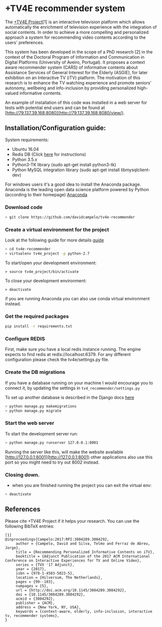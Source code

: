 # +TV4E recommender system

The [+TV4E Project](http://www.tv4e.pt/)[1] is an interactive television platform which allows automatically the enrichment of television experience with the integration of social contents. In order to achieve a more compelling and personalized approach a system for recommending video contents according to the users' preferences.

This system has been developed in the scope of a PhD research [2] in the context of the Doctoral Program of Information and  Communication in Digital Platforms (University of Aveiro, Portugal). It proposes a context aware recommender system (CARS) of informative contents about Assistance  Services  of  General  Interest  for the Elderly (ASGIE), for later exhibition on an Interactive TV (iTV) platform. The motivation of this research is to enhance the TV watching experience and promote seniors’ autonomy, wellbeing and info-inclusion by providing personalized high-valued informative contents. 

An example of installation of this code was installed in a web server for tests with potential end users and can be found at [http://79.137.39.168:8080](http://79.137.39.168:8080/view/).

## Installation/Configuration guide:

System requirements:
* Ubuntu 16.04
* Redis DB (Click [here](https://hostpresto.com/community/tutorials/how-to-install-and-configure-redis-on-ubuntu-14-04/)  for instructions)
* Python 3.5.x
* Python3-TK library (sudo apt-get install python3-tk)
* Python MySQL integration library (sudo apt-get install libmysqlclient-dev)

For windows users it's a good idea to install the Anaconda package. Anaconda is the leading open data science platform powered by Python (according to their homepage) [Anaconda](https://www.continuum.io/downloads)

### Download code
```bash
> git clone https://github.com/davidcampelo/tv4e-recommender
```
### Create a virtual environment for the project 
Look at the following guide for more details [guide](http://docs.python-guide.org/en/latest/dev/virtualenvs/#virtualenvironments-ref)
 
```bash
> cd tv4e-recommender
> virtualenv tv4e_project -p python-2.7
```
To start/open your development environment:
```
> source tv4e_project/bin/activate
```
To close your development environment:
```
> deactivate
```
if you are running Anaconda you can also use conda virtual environment instead.

### Get the required packages

```bash
pip install -r requirements.txt
```

### Configure REDIS
First, make sure you have a local redis instance running. The engine expects to find redis at redis://localhost:6379. For any different configuration please check the tv4e/settings.py file.

### Create the DB migrations 
If you have a database running on your machine I would encourage 
you to connect it, by updating the settings in `tv4_recommender/settings.py` 

To set up another database is described in the Django docs [here](https://docs.djangoproject.com/en/1.10/ref/databases/)
```bash
> python manage.py makemigrations
> python manage.py migrate
```

### Start the web server
 To start the development server run:
```bash
> python manage.py runserver 127.0.0.1:8001
```
Running the server like this, will make the website available 
[http://127.0.0.1:8001](http://127.0.0.1:8001) other applications also use this port
so you might need to try out 8002 instead. 

### Closing down.
* when you are finished running the project you can exit the virtual env:
```bash
> deactivate
```
## References
Please cite +TV4E Project if it helps your research. You can use the following BibTeX entries:
```
[1]
@inproceedings{Campelo:2017:RPI:3084289.3084292,
	 author = {Campelo, David and Silva, Telmo and Ferraz de Abreu, Jorge},
	 title = {Recommending Personalized Informative Contents on iTV},
	 booktitle = {Adjunct Publication of the 2017 ACM International Conference on Interactive Experiences for TV and Online Video},
	 series = {TVX '17 Adjunct},
	 year = {2017},
	 isbn = {978-1-4503-5023-5},
	 location = {Hilversum, The Netherlands},
	 pages = {99--103},
	 numpages = {5},
	 url = {http://doi.acm.org/10.1145/3084289.3084292},
	 doi = {10.1145/3084289.3084292},
	 acmid = {3084292},
	 publisher = {ACM},
	 address = {New York, NY, USA},
	 keywords = {context-aware, elderly, info-inclusion, interactive tv, recommender systems},
}
```
